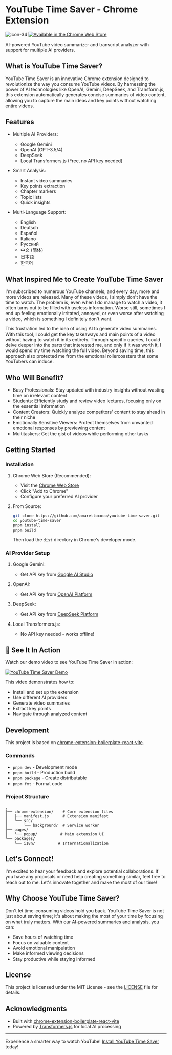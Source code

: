 # YouTube Time Saver - Chrome Extension
![icon-34](https://github.com/user-attachments/assets/7147bdd0-ed06-4529-8242-a6296c67aff3)
[![Available in the Chrome Web Store](https://storage.googleapis.com/web-dev-uploads/image/WlD8wC6g8khYWPJUsQceQkhXSlv1/UV4C4ybeBTsZt43U4xis.png)](https://chromewebstore.google.com/detail/youtube-time-saver/nnhkeljkmadakpchcaflladakgolglhk)

AI-powered YouTube video summarizer and transcript analyzer with support for multiple AI providers.

## What is YouTube Time Saver?

YouTube Time Saver is an innovative Chrome extension designed to revolutionize the way you consume YouTube videos. By harnessing the power of AI technologies like OpenAI, Gemini, DeepSeek, and Transform.js, this extension automatically generates concise summaries of video content, allowing you to capture the main ideas and key points without watching entire videos.

## Features

- Multiple AI Providers:
  - Google Gemini
  - OpenAI (GPT-3.5/4)
  - DeepSeek
  - Local Transformers.js (Free, no API key needed)

- Smart Analysis:
  - Instant video summaries
  - Key points extraction
  - Chapter markers
  - Topic lists
  - Quick insights

- Multi-Language Support:
  - English
  - Deutsch
  - Español
  - Italiano
  - Русский
  - 中文 (简体)
  - 日本語
  - 한국어

## What Inspired Me to Create YouTube Time Saver

I'm subscribed to numerous YouTube channels, and every day, more and more videos are released. Many of these videos, I simply don't have the time to watch. The problem is, even when I do manage to watch a video, it often turns out to be filled with useless information. Worse still, sometimes I end up feeling emotionally irritated, annoyed, or even worse after watching a video, which is something I definitely don't want.

This frustration led to the idea of using AI to generate video summaries. With this tool, I could get the key takeaways and main points of a video without having to watch it in its entirety. Through specific queries, I could delve deeper into the parts that interested me, and only if it was worth it, I would spend my time watching the full video. Beyond saving time, this approach also protected me from the emotional rollercoasters that some YouTubers can induce.

## Who Will Benefit?

- Busy Professionals: Stay updated with industry insights without wasting time on irrelevant content
- Students: Efficiently study and review video lectures, focusing only on the essential information
- Content Creators: Quickly analyze competitors' content to stay ahead in their niche
- Emotionally Sensitive Viewers: Protect themselves from unwanted emotional responses by previewing content
- Multitaskers: Get the gist of videos while performing other tasks

## Getting Started

### Installation

1. Chrome Web Store (Recommended):
   - Visit the [Chrome Web Store](https://chromewebstore.google.com/detail/youtube-time-saver/nnhkeljkmadakpchcaflladakgolglhk)
   - Click "Add to Chrome"
   - Configure your preferred AI provider

2. From Source:
   ```bash
   git clone https://github.com/amarettococo/youtube-time-saver.git
   cd youtube-time-saver
   pnpm install
   pnpm build
   ```
   Then load the `dist` directory in Chrome's developer mode.

### AI Provider Setup

1. Google Gemini:
   - Get API key from [Google AI Studio](https://makersuite.google.com/app/apikey)

2. OpenAI:
   - Get API key from [OpenAI Platform](https://platform.openai.com/api-keys)

3. DeepSeek:
   - Get API key from [DeepSeek Platform](https://platform.deepseek.com/)

4. Local Transformers.js:
   - No API key needed - works offline!

## 🎥 See It In Action

Watch our demo video to see YouTube Time Saver in action:

[![YouTube Time Saver Demo](https://img.youtube.com/vi/Nb2ZbrpD_tA/0.jpg)](https://www.youtube.com/watch?v=Nb2ZbrpD_tA)

This video demonstrates how to:
- Install and set up the extension
- Use different AI providers
- Generate video summaries
- Extract key points
- Navigate through analyzed content

## Development

This project is based on [chrome-extension-boilerplate-react-vite](https://github.com/Jonghakseo/chrome-extension-boilerplate-react-vite).

### Commands

- `pnpm dev` - Development mode
- `pnpm build` - Production build
- `pnpm package` - Create distributable
- `pnpm fmt` - Format code

### Project Structure

```
.
├── chrome-extension/    # Core extension files
│   ├── manifest.js      # Extension manifest
│   └── src/
│       └── background/  # Service worker
├── pages/
│   └── popup/          # Main extension UI
└── packages/
    └── i18n/          # Internationalization
```

## Let's Connect!

I'm excited to hear your feedback and explore potential collaborations. If you have any proposals or need help creating something similar, feel free to reach out to me. Let's innovate together and make the most of our time!

## Why Choose YouTube Time Saver?

Don't let time-consuming videos hold you back. YouTube Time Saver is not just about saving time; it's about making the most of your time by focusing on what truly matters. With our AI-powered summaries and analysis, you can:

- Save hours of watching time
- Focus on valuable content
- Avoid emotional manipulation
- Make informed viewing decisions
- Stay productive while staying informed

## License

This project is licensed under the MIT License - see the [LICENSE](LICENSE) file for details.

## Acknowledgments

- Built with [chrome-extension-boilerplate-react-vite](https://github.com/Jonghakseo/chrome-extension-boilerplate-react-vite)
- Powered by [Transformers.js](https://github.com/xenova/transformers.js) for local AI processing

---

Experience a smarter way to watch YouTube! [Install YouTube Time Saver](https://chromewebstore.google.com/detail/youtube-time-saver/nnhkeljkmadakpchcaflladakgolglhk) today!
